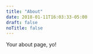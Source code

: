 ```yaml
---
title: "About"
date: 2018-01-11T16:03:33-05:00
draft: false
noTitle: false
---
```


Your about page, yo!